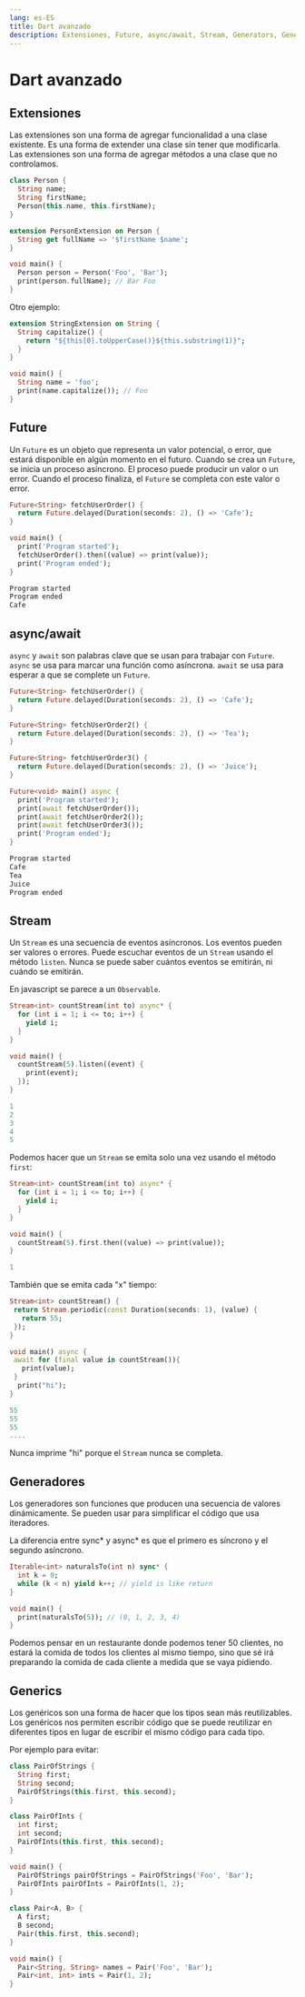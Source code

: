 ```yaml
---
lang: es-ES
title: Dart avanzado
description: Extensiones, Future, async/await, Stream, Generators, Generics
---
```


# Dart avanzado

## Extensiones

Las extensiones son una forma de agregar funcionalidad a una clase existente. Es una forma de extender una clase sin tener que modificarla. Las extensiones son una forma de agregar métodos a una clase que no controlamos.

```dart
class Person {
  String name;
  String firstName;
  Person(this.name, this.firstName);
}

extension PersonExtension on Person {
  String get fullName => '$firstName $name';
}

void main() {
  Person person = Person('Foo', 'Bar');
  print(person.fullName); // Bar Foo
}
```

Otro ejemplo:

```dart
extension StringExtension on String {
  String capitalize() {
    return "${this[0].toUpperCase()}${this.substring(1)}";
  }
}

void main() {
  String name = 'foo';
  print(name.capitalize()); // Foo
}
```

## Future

Un `Future` es un objeto que representa un valor potencial, o error, que estará disponible en algún momento en el futuro. Cuando se crea un `Future`, se inicia un proceso asíncrono. El proceso puede producir un valor o un error. Cuando el proceso finaliza, el `Future` se completa con este valor o error.

```dart
Future<String> fetchUserOrder() {
  return Future.delayed(Duration(seconds: 2), () => 'Cafe');
}

void main() {
  print('Program started');
  fetchUserOrder().then((value) => print(value));
  print('Program ended');
}
```

```dart
Program started
Program ended
Cafe
```

## async/await

`async` y `await` son palabras clave que se usan para trabajar con `Future`. `async` se usa para marcar una función como asíncrona. `await` se usa para esperar a que se complete un `Future`.

```dart
Future<String> fetchUserOrder() {
  return Future.delayed(Duration(seconds: 2), () => 'Cafe');
}

Future<String> fetchUserOrder2() {
  return Future.delayed(Duration(seconds: 2), () => 'Tea');
}

Future<String> fetchUserOrder3() {
  return Future.delayed(Duration(seconds: 2), () => 'Juice');
}

Future<void> main() async {
  print('Program started');
  print(await fetchUserOrder());
  print(await fetchUserOrder2());
  print(await fetchUserOrder3());
  print('Program ended');
}
```

```dart
Program started
Cafe
Tea
Juice
Program ended
```

## Stream

Un `Stream` es una secuencia de eventos asíncronos. Los eventos pueden ser valores o errores. Puede escuchar eventos de un `Stream` usando el método `listen`.
Nunca se puede saber cuántos eventos se emitirán, ni cuándo se emitirán.

En javascript se parece a un `Observable`.

```dart
Stream<int> countStream(int to) async* {
  for (int i = 1; i <= to; i++) {
    yield i;
  }
}

void main() {
  countStream(5).listen((event) {
    print(event);
  });
}
```

```dart
1
2
3
4
5
```

Podemos hacer que un `Stream` se emita solo una vez usando el método `first`:

```dart
Stream<int> countStream(int to) async* {
  for (int i = 1; i <= to; i++) {
    yield i;
  }
}

void main() {
  countStream(5).first.then((value) => print(value));
}
```

```dart
1
```

También que se emita cada "x" tiempo:

```dart
Stream<int> countStream() {
 return Stream.periodic(const Duration(seconds: 1), (value) {
   return 55;
 });
}

void main() async {
 await for (final value in countStream()){
   print(value);
 }
  print("hi");
}
```

```dart
55
55
55
....
```

Nunca imprime "hi" porque el `Stream` nunca se completa.

## Generadores

Los generadores son funciones que producen una secuencia de valores dinámicamente. Se pueden usar para simplificar el código que usa iteradores.

La diferencia entre sync* y async* es que el primero es síncrono y el segundo asíncrono.

```dart
Iterable<int> naturalsTo(int n) sync* {
  int k = 0;
  while (k < n) yield k++; // yield is like return
}

void main() {
  print(naturalsTo(5)); // (0, 1, 2, 3, 4)
}
```

Podemos pensar en un restaurante donde podemos tener 50 clientes, no estará la comida de todos los clientes al mismo tiempo, sino que sé irá preparando la comida de cada cliente a medida que se vaya pidiendo.

## Generics

Los genéricos son una forma de hacer que los tipos sean más reutilizables. Los genéricos nos permiten escribir código que se puede reutilizar en diferentes tipos en lugar de escribir el mismo código para cada tipo.

Por ejemplo para evitar:

```dart
class PairOfStrings {
  String first;
  String second;
  PairOfStrings(this.first, this.second);
}

class PairOfInts {
  int first;
  int second;
  PairOfInts(this.first, this.second);
}

void main() {
  PairOfStrings pairOfStrings = PairOfStrings('Foo', 'Bar');
  PairOfInts pairOfInts = PairOfInts(1, 2);
}
```

```dart
class Pair<A, B> {
  A first;
  B second;
  Pair(this.first, this.second);
}

void main() {
  Pair<String, String> names = Pair('Foo', 'Bar');
  Pair<int, int> ints = Pair(1, 2);
}
```
